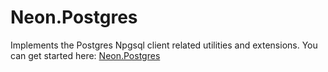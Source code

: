 ﻿Neon.Postgres
=============

Implements the Postgres Npgsql client related utilities and extensions.  You can get started here: [Neon.Postgres](https://sdk.neonforge.com/N_Neon_Postgres.htm)
